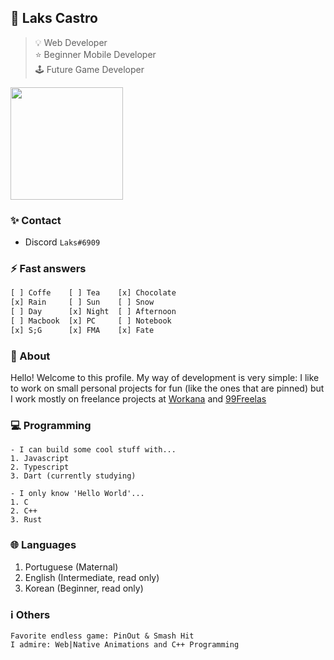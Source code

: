 ## 📌 Laks Castro  
> 💡 Web Developer  
> ⭐ Beginner Mobile Developer  
> 🕹 Future Game Developer  

<img height="180em" src="https://github-readme-stats.vercel.app/api?username=lakscastro&theme=light&show_icons=true" />

### ✨ Contact
- Discord `Laks#6909`

### ⚡ Fast answers 
```dart
[ ] Coffe    [ ] Tea    [x] Chocolate
[x] Rain     [ ] Sun    [ ] Snow
[ ] Day      [x] Night  [ ] Afternoon
[ ] Macbook  [x] PC     [ ] Notebook
[x] S;G      [x] FMA    [x] Fate
```

### 💎 About
Hello! Welcome to this profile. My way of development is very simple: I like to work on small personal projects for fun (like the ones that are pinned) but I work mostly on freelance projects at [Workana](https://www.workana.com/freelancer/80b3d81eb99245381c7320dedc76f0b8?ref=user_dropdown) and [99Freelas](https://www.99freelas.com.br/user/Laks-Castro)

### 💻 Programming
```
- I can build some cool stuff with...
1. Javascript
2. Typescript
3. Dart (currently studying)
```
```
- I only know 'Hello World'...
1. C
2. C++
3. Rust
```

### 🌐 Languages
1. Portuguese (Maternal)
2. English (Intermediate, read only)
3. Korean (Beginner, read only)

### ℹ️ Others
```
Favorite endless game: PinOut & Smash Hit
I admire: Web|Native Animations and C++ Programming
```
